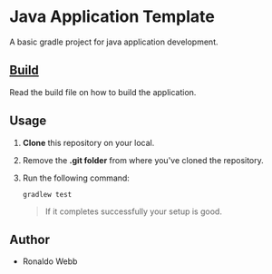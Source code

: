 # Java Application Template

A basic gradle project for java application development.

## [Build](BUILD.md)

Read the build file on how to build the application.

## Usage

1. **Clone** this repository on your local.

2. Remove the **.git folder** from where you've cloned the repository.

3. Run the following command:

   ```
   gradlew test
   ```

   > If it completes successfully your setup is good.

## Author

* Ronaldo Webb
